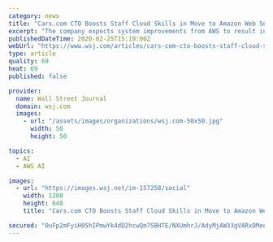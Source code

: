 ```yaml
---
category: news
title: "Cars.com CTO Boosts Staff Cloud Skills in Move to Amazon Web Services"
excerpt: "The company expects system improvements from AWS to result in webpages loading about 100% to 150% faster than before, with a 36-times improvement in image processing. The cloud also will help Cars.com expand the use of artificial intelligence to better match buyers with vehicles, he said. “If I had a data scientist who wanted to run some ..."
publishedDateTime: 2020-02-25T15:19:00Z
webUrl: "https://www.wsj.com/articles/cars-com-cto-boosts-staff-cloud-skills-in-move-to-amazon-web-services-11582632002?mod=business_minor_pos10"
type: article
quality: 69
heat: 69
published: false

provider:
  name: Wall Street Journal
  domain: wsj.com
  images:
    - url: "/assets/images/organizations/wsj.com-50x50.jpg"
      width: 50
      height: 50

topics:
  - AI
  - AWS AI

images:
  - url: "https://images.wsj.net/im-157258/social"
    width: 1280
    height: 640
    title: "Cars.com CTO Boosts Staff Cloud Skills in Move to Amazon Web Services"

secured: "OuFp2mFyiH05hIPmwYk4dD2hcwQm7SBHTE/NXUmhrJ/AdyMjAW33gVARxDMeeEkKj/31/Tp0BeWxEqEYf/b7hIUBuG2M8Pbf5T4WY0XpzC6tYL8DZnC7xZqiuh0kpZBRgAB4T1J8O0wJUahepsixJorhwAleKl56sJJ+wjno6/bHViRKnxpEqMed4A+Szfaef2dI9Oj6ExfDUXesYT05PvNrrqhxQSQb0uUOj40hOCOCpRx7rtVzqWEWc58ssrE2n+IqNIScfkwE9V3re7OPk5QUSQPt+Bu33x3MCrLzvZj+LoBYcOn6C+j4ld5kgutQ;gVsSLlM3gvwxtjFSjfEUTA=="
---
```


